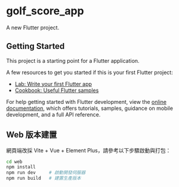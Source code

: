# golf_score_app

A new Flutter project.

## Getting Started

This project is a starting point for a Flutter application.

A few resources to get you started if this is your first Flutter project:

- [Lab: Write your first Flutter app](https://docs.flutter.dev/get-started/codelab)
- [Cookbook: Useful Flutter samples](https://docs.flutter.dev/cookbook)

For help getting started with Flutter development, view the
[online documentation](https://docs.flutter.dev/), which offers tutorials,
samples, guidance on mobile development, and a full API reference.

## Web 版本建置

網頁端改採 Vite + Vue + Element Plus，請參考以下步驟啟動與打包：

```bash
cd web
npm install
npm run dev     # 啟動開發伺服器
npm run build   # 建置生產版本
```
